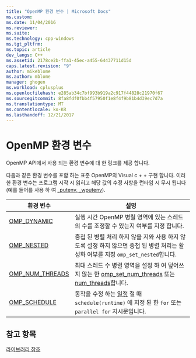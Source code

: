 ```yaml
---
title: "OpenMP 환경 변수 | Microsoft Docs"
ms.custom: 
ms.date: 11/04/2016
ms.reviewer: 
ms.suite: 
ms.technology: cpp-windows
ms.tgt_pltfrm: 
ms.topic: article
dev_langs: C++
ms.assetid: 2178ce2b-ffa1-45ec-a455-64437711d15d
caps.latest.revision: "9"
author: mikeblome
ms.author: mblome
manager: ghogen
ms.workload: cplusplus
ms.openlocfilehash: e285ab34c7bf993b919a2c917f44828c21970f67
ms.sourcegitcommit: 8fa8fdf0fbb4f57950f1e8f4f9b81b4d39ec7d7a
ms.translationtype: MT
ms.contentlocale: ko-KR
ms.lasthandoff: 12/21/2017
---
```

# <a name="openmp-environment-variables"></a>OpenMP 환경 변수
OpenMP API에서 사용 되는 환경 변수에 대 한 링크를 제공 합니다.  
  
 다음과 같은 환경 변수를 포함 하는 표준 OpenMP의 Visual c + + 구현 합니다. 이러한 환경 변수는 프로그램 시작 시 읽히고 해당 값의 수정 사항을 런타임 시 무시 됩니다 (예를 들어를 사용 하 여 [_putenv, _wputenv](../../../c-runtime-library/reference/putenv-wputenv.md)).  
  
|환경 변수|설명|  
|--------------------------|-----------------|  
|[OMP_DYNAMIC](../../../parallel/openmp/reference/omp-dynamic.md)|실행 시간 OpenMP 병렬 영역에 있는 스레드의 수를 조정할 수 있는지 여부를 지정 합니다.|  
|[OMP_NESTED](../../../parallel/openmp/reference/omp-nested.md)|중첩 된 병렬 처리 하지 않을 지와 사용 하지 않도록 설정 하지 않으면 중첩 된 병렬 처리는 활성화 여부를 지정 `omp_set_nested`합니다.|  
|[OMP_NUM_THREADS](../../../parallel/openmp/reference/omp-num-threads.md)|최대 스레드 수 병렬 영역을 설정 하 여 덮어쓰지 않는 한 [omp_set_num_threads](../../../parallel/openmp/reference/omp-set-num-threads.md) 또는 [num_threads](../../../parallel/openmp/reference/num-threads.md)합니다.|  
|[OMP_SCHEDULE](../../../parallel/openmp/reference/omp-schedule.md)|동작을 수정 하는 [일정](../../../parallel/openmp/reference/schedule.md) 절 때 `schedule(runtime)` 에 지정 된 한 `for` 또는 `parallel for` 지시문입니다.|  
  
## <a name="see-also"></a>참고 항목  
 [라이브러리 참조](../../../parallel/openmp/reference/openmp-library-reference.md)